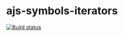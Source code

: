 # ajs-symbols-iterators
[![Build status](https://ci.appveyor.com/api/projects/status/0y732vu000dwy3j2?svg=true)](https://ci.appveyor.com/project/kassiopea-coder/ajs-symbols-iterators)
